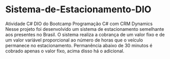 # Sistema-de-Estacionamento-DIO
Atividade C# DIO do Bootcamp Programação C# com CRM Dynamics
Nesse projeto foi desenvolvido um sistema de estacionamento semelhante aos presentes no Brasil.
O sistema realiza a cobrança de um valor fixo e de um valor variável proporcional ao número de horas que o veículo permanece no estacionamento.
Permanência abaixo de 30 minutos é cobrado apenas o valor fixo, acima disso há o adicional.
